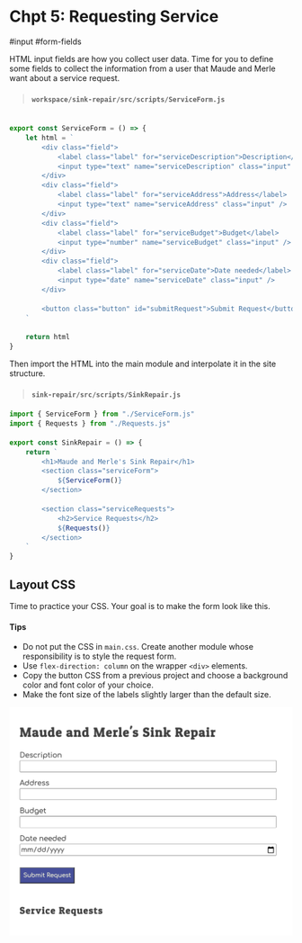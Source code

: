 # Chpt 5: Requesting Service
#input #form-fields

HTML input fields are how you collect user data. Time for you to define some fields to collect the information from a user that Maude and Merle want about a service request.

> #### `workspace/sink-repair/src/scripts/ServiceForm.js`

```js

export const ServiceForm = () => {
    let html = `
        <div class="field">
            <label class="label" for="serviceDescription">Description</label>
            <input type="text" name="serviceDescription" class="input" />
        </div>
        <div class="field">
            <label class="label" for="serviceAddress">Address</label>
            <input type="text" name="serviceAddress" class="input" />
        </div>
        <div class="field">
            <label class="label" for="serviceBudget">Budget</label>
            <input type="number" name="serviceBudget" class="input" />
        </div>
        <div class="field">
            <label class="label" for="serviceDate">Date needed</label>
            <input type="date" name="serviceDate" class="input" />
        </div>

        <button class="button" id="submitRequest">Submit Request</button>
    `

    return html
}
```

Then import the HTML into the main module and interpolate it in the site structure.

> #### `sink-repair/src/scripts/SinkRepair.js`

```js
import { ServiceForm } from "./ServiceForm.js"
import { Requests } from "./Requests.js"

export const SinkRepair = () => {
    return `
        <h1>Maude and Merle's Sink Repair</h1>
        <section class="serviceForm">
            ${ServiceForm()}
        </section>

        <section class="serviceRequests">
            <h2>Service Requests</h2>
            ${Requests()}
        </section>
    `
}
```

## Layout CSS

Time to practice your CSS. Your goal is to make the form look like this.

#### Tips

* Do not put the CSS in `main.css`. Create another module whose responsibility is to style the request form.
* Use `flex-direction: column` on the wrapper `<div>` elements.
* Copy the button CSS from a previous project and choose a background color and font color of your choice.
* Make the font size of the labels slightly larger than the default size.

![](./images/initial-request-form.png)
